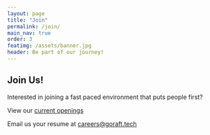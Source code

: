 ```yaml
---
layout: page
title: "Join"
permalink: /join/
main_nav: true
order: 3
featimg: /assets/banner.jpg
header: Be part of our journey!
---
```


## Join Us!
Interested in joining a fast paced environment that puts people first?

View our [current openings](http://goRaft.jobs???)

Email us your resume at [careers@goraft.tech](mailto:careers@goraft.tech?subject=Job%20Inquiry%20from%20goRaft.tech)
